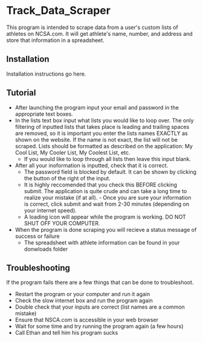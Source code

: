 # Track_Data_Scraper

This program is intended to scrape data from a user's custom lists of athletes on NCSA.com. It will get athlete's name, number, and address and store that information in a spreadsheet.

## Installation

Installation instructions go here. 

## Tutorial

- After launching the program input your email and password in the appropriate text boxes.
- In the lists text box input what lists you would like to loop over. The only filtering of inputted lists that takes place is leading and trailing spaces are removed, so it is important you enter the lists names EXACTLY as shown on the website. If the name is not exact, the list will not be scraped. Lists should be formatted as described on the application: My Cool List, My Cooler List, My Coolest List, etc.
  - If you would like to loop through all lists then leave this input blank.
- After all your inoformation is inputted, check that it is correct.
  - The password field is blocked by default. It can be shown by clicking the button of the right of the input.
  - It is highly reccomended that you check this BEFORE clicking submit. The application is quite crude and can take a long time to realize your mistake (if at all). - Once you are sure your information is correct, click submit and wait from 2-30 minutes (depending on your internet speed).
  - A loading icon will appear while the program is working. DO NOT SHUT OFF YOUR COMPUTER. 
- When the program is done scraping you will recieve a status message of success or failure
  - The spreadsheet with athlete information can be found in your donwloads folder

## Troubleshooting

If the program fails there are a few things that can be done to troubleshoot.
- Restart the program or your computer and run it again
- Check the slow internet box and run the program again
- Double check that your inputs are correct (list names are a common mistake)
- Ensure that NSCA.com is accessible in your web browser
- Wait for some time and try running the program again (a few hours)
- Call Ethan and tell him his program sucks
